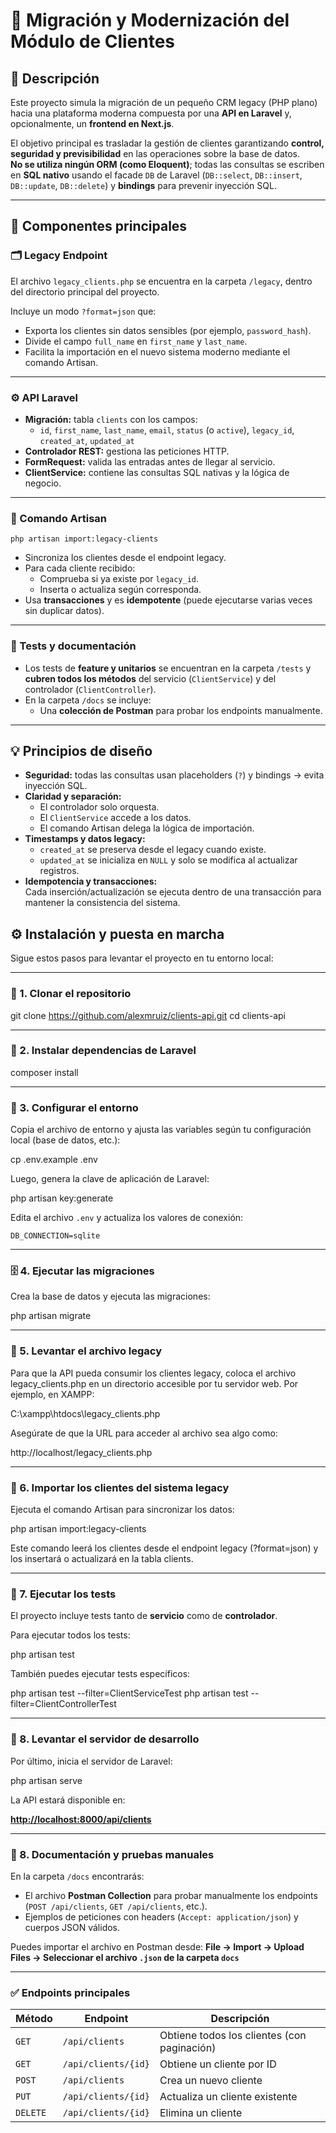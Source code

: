 # 🧩 Migración y Modernización del Módulo de Clientes

## 📄 Descripción

Este proyecto simula la migración de un pequeño CRM legacy (PHP plano) hacia una plataforma moderna compuesta por una **API en Laravel** y, opcionalmente, un **frontend en Next.js**.

El objetivo principal es trasladar la gestión de clientes garantizando **control, seguridad y previsibilidad** en las operaciones sobre la base de datos.  
**No se utiliza ningún ORM (como Eloquent)**; todas las consultas se escriben en **SQL nativo** usando el facade `DB` de Laravel (`DB::select`, `DB::insert`, `DB::update`, `DB::delete`) y **bindings** para prevenir inyección SQL.

---

## 🧱 Componentes principales

### 🗂 Legacy Endpoint
El archivo `legacy_clients.php` se encuentra en la carpeta `/legacy`, dentro del directorio principal del proyecto.

Incluye un modo `?format=json` que:
- Exporta los clientes sin datos sensibles (por ejemplo, `password_hash`).
- Divide el campo `full_name` en `first_name` y `last_name`.
- Facilita la importación en el nuevo sistema moderno mediante el comando Artisan.

---

### ⚙️ API Laravel
- **Migración:** tabla `clients` con los campos:
  - `id`, `first_name`, `last_name`, `email`, `status` (o `active`), `legacy_id`, `created_at`, `updated_at`
- **Controlador REST:** gestiona las peticiones HTTP.
- **FormRequest:** valida las entradas antes de llegar al servicio.
- **ClientService:** contiene las consultas SQL nativas y la lógica de negocio.

---

### 🧭 Comando Artisan
`php artisan import:legacy-clients`

- Sincroniza los clientes desde el endpoint legacy.
- Para cada cliente recibido:
  - Comprueba si ya existe por `legacy_id`.
  - Inserta o actualiza según corresponda.
- Usa **transacciones** y es **idempotente** (puede ejecutarse varias veces sin duplicar datos).

---

### 🧪 Tests y documentación
- Los tests de **feature y unitarios** se encuentran en la carpeta `/tests` y **cubren todos los métodos** del servicio (`ClientService`) y del controlador (`ClientController`).
- En la carpeta `/docs` se incluye:
  - Una **colección de Postman** para probar los endpoints manualmente.

---

## 💡 Principios de diseño

- **Seguridad:** todas las consultas usan placeholders (`?`) y bindings → evita inyección SQL.
- **Claridad y separación:**  
  - El controlador solo orquesta.  
  - El `ClientService` accede a los datos.  
  - El comando Artisan delega la lógica de importación.
- **Timestamps y datos legacy:**  
  - `created_at` se preserva desde el legacy cuando existe.  
  - `updated_at` se inicializa en `NULL` y solo se modifica al actualizar registros.
- **Idempotencia y transacciones:**  
  Cada inserción/actualización se ejecuta dentro de una transacción para mantener la consistencia del sistema.


## ⚙️ Instalación y puesta en marcha

Sigue estos pasos para levantar el proyecto en tu entorno local:

---

### 🧩 1. Clonar el repositorio

git clone https://github.com/alexmruiz/clients-api.git
cd clients-api

---

### 🐘 2. Instalar dependencias de Laravel

composer install

---

### 🔧 3. Configurar el entorno

Copia el archivo de entorno y ajusta las variables según tu configuración local (base de datos, etc.):

cp .env.example .env

Luego, genera la clave de aplicación de Laravel:

php artisan key:generate

Edita el archivo `.env` y actualiza los valores de conexión:

`DB_CONNECTION=sqlite`

---

### 🗄️ 4. Ejecutar las migraciones

Crea la base de datos y ejecuta las migraciones:

php artisan migrate

---

### 🧪 5. Levantar el archivo legacy

Para que la API pueda consumir los clientes legacy, coloca el archivo legacy_clients.php en un directorio accesible por tu servidor web. Por ejemplo, en XAMPP:

C:\xampp\htdocs\legacy_clients.php

Asegúrate de que la URL para acceder al archivo sea algo como:

http://localhost/legacy_clients.php

---

### 🔄 6. Importar los clientes del sistema legacy

Ejecuta el comando Artisan para sincronizar los datos:

php artisan import:legacy-clients

Este comando leerá los clientes desde el endpoint legacy (?format=json) y los insertará o actualizará en la tabla clients.

---

### 🧪 7. Ejecutar los tests

El proyecto incluye tests tanto de **servicio** como de **controlador**.

Para ejecutar todos los tests:

php artisan test

También puedes ejecutar tests específicos:

php artisan test --filter=ClientServiceTest
php artisan test --filter=ClientControllerTest

---

### 🚀 8. Levantar el servidor de desarrollo

Por último, inicia el servidor de Laravel:

php artisan serve

La API estará disponible en:

**[http://localhost:8000/api/clients](http://localhost:8000/api/clients)**

---

### 🧰 8. Documentación y pruebas manuales

En la carpeta `/docs` encontrarás:

* El archivo **Postman Collection** para probar manualmente los endpoints (`POST /api/clients`, `GET /api/clients`, etc.).
* Ejemplos de peticiones con headers (`Accept: application/json`) y cuerpos JSON válidos.

Puedes importar el archivo en Postman desde:
**File → Import → Upload Files → Seleccionar el archivo `.json` de la carpeta `docs`**

---

### ✅ Endpoints principales

| Método   | Endpoint            | Descripción                                 |
| -------- | ------------------- | ------------------------------------------- |
| `GET`    | `/api/clients`      | Obtiene todos los clientes (con paginación) |
| `GET`    | `/api/clients/{id}` | Obtiene un cliente por ID                   |
| `POST`   | `/api/clients`      | Crea un nuevo cliente                       |
| `PUT`    | `/api/clients/{id}` | Actualiza un cliente existente              |
| `DELETE` | `/api/clients/{id}` | Elimina un cliente                          |


